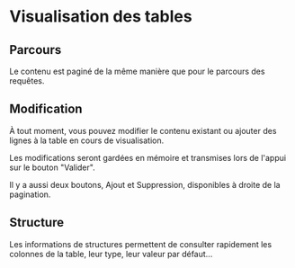 Visualisation des tables
========================


Parcours
--------

Le contenu est paginé de la même manière que pour le parcours des requêtes.


Modification
------------

À tout moment, vous pouvez modifier le contenu existant ou ajouter des lignes à la table en cours de visualisation.

Les modifications seront gardées en mémoire et transmises lors de l'appui sur le bouton "Valider".

Il y a aussi deux boutons, Ajout et Suppression, disponibles à droite de la pagination.


Structure
---------

Les informations de structures permettent de consulter rapidement les colonnes de la table, leur type, leur valeur par défaut...
